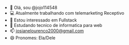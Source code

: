 - 👋 Olá, sou @jojo114548
- 💻 Atualmente trabalhando com telemarketing Receptivo 
- 👀 Estou interessado em Fullstack
- 📖 Estudando tecnico de informatica para web 
- 📫 josianelourenco2000@gmail.com
- 😄 Pronomes: Ela/Dele 



